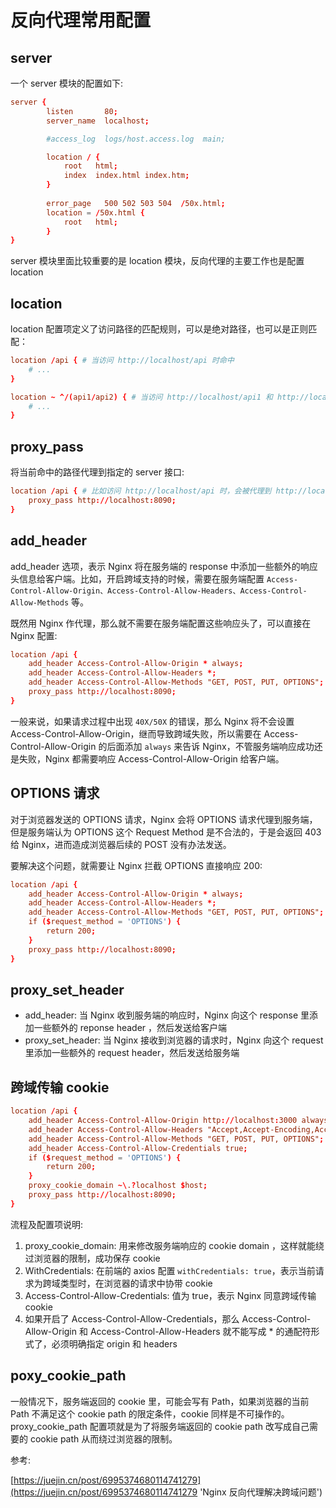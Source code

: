 # 反向代理常用配置

## server

一个 server 模块的配置如下:

```conf
server {
        listen       80;
        server_name  localhost;

        #access_log  logs/host.access.log  main;

        location / {
            root   html;
            index  index.html index.htm;
        }
        
        error_page   500 502 503 504  /50x.html;
        location = /50x.html {
            root   html;
        }
}
```

server 模块里面比较重要的是 location 模块，反向代理的主要工作也是配置 location

## location

location 配置项定义了访问路径的匹配规则，可以是绝对路径，也可以是正则匹配：

```conf
location /api { # 当访问 http://localhost/api 时命中
    # ...
}

location ~ ^/(api1/api2) { # 当访问 http://localhost/api1 和 http://localhost/api2 时命中
    # ...
}
```

## proxy_pass

将当前命中的路径代理到指定的 server 接口:

```conf
location /api { # 比如访问 http://localhost/api 时，会被代理到 http://localhost:8090/api
    proxy_pass http://localhost:8090;
}
```

## add_header

add_header 选项，表示 Nginx 将在服务端的 response 中添加一些额外的响应头信息给客户端。比如，开启跨域支持的时候，需要在服务端配置 ```Access-Control-Allow-Origin、Access-Control-Allow-Headers、Access-Control-Allow-Methods``` 等。

既然用 Nginx 作代理，那么就不需要在服务端配置这些响应头了，可以直接在 Nginx 配置:

```conf
location /api {
    add_header Access-Control-Allow-Origin * always;
    add_header Access-Control-Allow-Headers *;
    add_header Access-Control-Allow-Methods "GET, POST, PUT, OPTIONS";
    proxy_pass http://localhost:8090;
}
```

一般来说，如果请求过程中出现 ```40X/50X``` 的错误，那么 Nginx 将不会设置 Access-Control-Allow-Origin，继而导致跨域失败，所以需要在 Access-Control-Allow-Origin 的后面添加 ```always``` 来告诉 Nginx，不管服务端响应成功还是失败，Nginx 都需要响应 Access-Control-Allow-Origin 给客户端。

## OPTIONS 请求

对于浏览器发送的 OPTIONS 请求，Nginx 会将 OPTIONS 请求代理到服务端，但是服务端认为 OPTIONS 这个 Request Method 是不合法的，于是会返回 403 给 Nginx，进而造成浏览器后续的 POST 没有办法发送。

要解决这个问题，就需要让 Nginx 拦截 OPTIONS 直接响应 200:

```conf
location /api {
    add_header Access-Control-Allow-Origin * always;
    add_header Access-Control-Allow-Headers *;
    add_header Access-Control-Allow-Methods "GET, POST, PUT, OPTIONS";
    if ($request_method = 'OPTIONS') {
        return 200;
    }
    proxy_pass http://localhost:8090;
}
```

## proxy_set_header

- add_header: 当 Nginx 收到服务端的响应时，Nginx 向这个 response 里添加一些额外的 reponse header ，然后发送给客户端
- proxy_set_header: 当 Nginx 接收到浏览器的请求时，Nginx 向这个 request 里添加一些额外的 request header，然后发送给服务端


## 跨域传输 cookie

```conf
location /api {
    add_header Access-Control-Allow-Origin http://localhost:3000 always;
    add_header Access-Control-Allow-Headers "Accept,Accept-Encoding,Accept-Language,Connection,Content-Length,Content-Type,Host,Origin,Referer,User-Agent";
    add_header Access-Control-Allow-Methods "GET, POST, PUT, OPTIONS";
    add_header Access-Control-Allow-Credentials true;
    if ($request_method = 'OPTIONS') {
        return 200;
    }
    proxy_cookie_domain ~\.?localhost $host;
    proxy_pass http://localhost:8090;
}
```

流程及配置项说明:

1. proxy_cookie_domain: 用来修改服务端响应的 cookie domain ，这样就能绕过浏览器的限制，成功保存 cookie
2. WithCredentials: 在前端的 axios 配置 ```withCredentials: true```，表示当前请求为跨域类型时，在浏览器的请求中协带 cookie
3. Access-Control-Allow-Credentials: 值为 true，表示 Nginx 同意跨域传输 cookie
4. 如果开启了 Access-Control-Allow-Credentials，那么 Access-Control-Allow-Origin 和 Access-Control-Allow-Headers 就不能写成 * 的通配符形式了，必须明确指定 origin 和 headers

## poxy_cookie_path

一般情况下，服务端返回的 cookie 里，可能会写有 Path，如果浏览器的当前 Path 不满足这个 cookie path 的限定条件，cookie 同样是不可操作的。proxy_cookie_path 配置项就是为了将服务端返回的 cookie path 改写成自己需要的 cookie path 从而绕过浏览器的限制。

参考:

[https://juejin.cn/post/6995374680114741279](https://juejin.cn/post/6995374680114741279 'Nginx 反向代理解决跨域问题')
